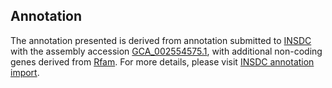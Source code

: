

Annotation
----------

The annotation presented is derived from annotation submitted to
[INSDC](http://www.insdc.org) with the assembly accession
[GCA\_002554575.1](http://www.ebi.ac.uk/ena/data/view/GCA_002554575.1),
with additional non-coding genes derived from
[Rfam](http://rfam.xfam.org/). For more details, please visit [INSDC
annotation
import](http://ensemblgenomes.org/info/data/insdc_annotation).
